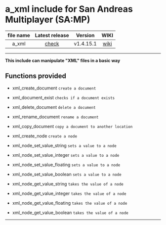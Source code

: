 # a_xml include for San Andreas Multiplayer (SA:MP)

| file name | Latest release | Version | WIKI |
| :---: | :---: | :---: | :---: |
| a_xml | [check](https://github.com/zHypezinXzL/include-a_xml-samp/releases/tag/a_xml-v1.4.15.1-support-omp) | v1.4.15.1 | [wiki](https://github.com/zHypezinXzL/include-a_xml-samp/wiki) |

-------------------------------------------------

**This include can manipulate "XML" files in a basic way**

**Functions provided**
-----------------------------------

 - xml_create_document `create a document`
 - xml_document_exist `checks if a document exists`
 - xml_delete_document `delete a document`

 - xml_rename_document `rename a document`
 - xml_copy_document `copy a document to another location`

 - xml_create_node `create a node`

 - xml_node_set_value_string `sets a value to a node`
 - xml_node_set_value_integer `sets a value to a node`
 - xml_node_set_value_floating `sets a value to a node`
 - xml_node_set_value_boolean `sets a value to a node`

 - xml_node_get_value_string `takes the value of a node`
 - xml_node_get_value_integer `takes the value of a node`
 - xml_node_get_value_floating `takes the value of a node`
 - xml_node_get_value_boolean `takes the value of a node`

-----------------------------------
